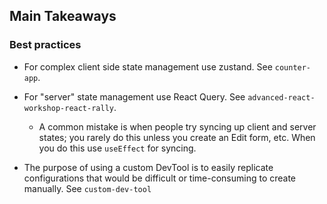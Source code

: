 ## Main Takeaways

### Best practices

- For complex client side state management use zustand. See `counter-app`.
- For "server" state management use React Query. See `advanced-react-workshop-react-rally`.

  - A common mistake is when people try syncing up client and server states; you rarely do this unless you create an Edit form, etc. When you do this use `useEffect` for syncing.

- The purpose of using a custom DevTool is to easily replicate configurations that would be difficult or time-consuming to create manually. See `custom-dev-tool`
